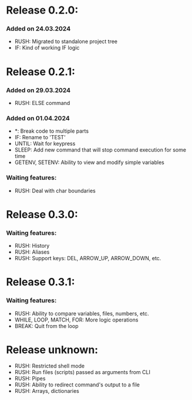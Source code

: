 
# Release 0.2.0:

### Added on 24.03.2024

- RUSH: Migrated to standalone project tree
- IF: Kind of working IF logic

# Release 0.2.1:

### Added on 29.03.2024

- RUSH: ELSE command

### Added on 01.04.2024

- *: Break code to multiple parts
- IF: Rename to 'TEST'
- UNTIL: Wait for keypress
- SLEEP: Add new command that will stop command execution for some time
- GETENV, SETENV: Ability to view and modify simple variables

### Waiting features:

- RUSH: Deal with char boundaries

# Release 0.3.0:

### Waiting features:

- RUSH: History
- RUSH: Aliases
- RUSH: Support keys: DEL, ARROW_UP, ARROW_DOWN, etc.

# Release 0.3.1:

### Waiting features:

- RUSH: Ability to compare variables, files, numbers, etc.
- WHILE, LOOP, MATCH, FOR: More logic operations
- BREAK: Quit from the loop

# Release unknown:

- RUSH: Restricted shell mode
- RUSH: Run files (scripts) passed as arguments from CLI
- RUSH: Pipes
- RUSH: Ability to redirect command's output to a file
- RUSH: Arrays, dictionaries
